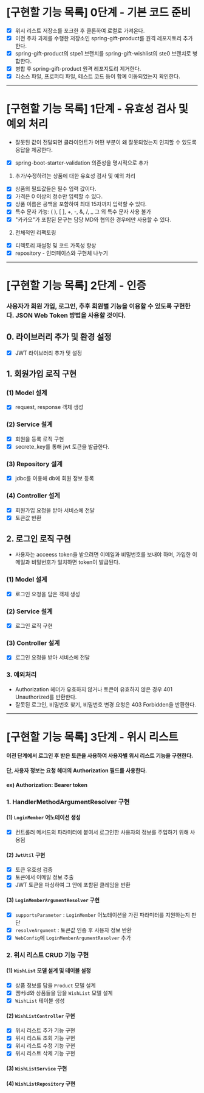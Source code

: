 # [구현할 기능 목록] 0단계 - 기본 코드 준비 
- [x] 위시 리스트 저장소를 포크한 후 클론하여 로컬로 가져온다.
- [x] 이전 주차 과제를 수행한 저장소인 spring-gift-product를 원격 레포지토리 추가한다.
- [x] spring-gift-product의 stpe1 브랜치를 spring-gift-wishlist의 ste0 브랜치로 병합한다.
- [x] 병합 후 spring-gift-product 원격 레포지토리 제거한다. 
- [x] 리소스 파일, 프로퍼티 파일, 테스트 코드 등이 함꼐 이동되었는지 확인한다.

--- 

# [구현할 기능 목록] 1단계 - 유효성 검사 및 예외 처리
- 잘못된 값이 전달되면 클라이언트가 어떤 부분이 왜 잘못되었는지 인지할 수 있도록 응답을 제공한다.

- [x] spring-boot-starter-validation 의존성을 명시적으로 추가
1. 추가/수정하려는 상품에 대한 유효성 검사 및 예외 처리
- [x] 상품의 필드값들은 필수 입력 값이다.
- [x] 가격은 0 이상의 정수만 입력할 수 있다.
- [x] 상품 이름은 공백을 포함하여 최대 15자까지 입력할 수 있다.
- [x] 특수 문자 가능: ( ), [ ], +, -, &, /, _ 그 외 특수 문자 사용 불가
- [x] "카카오"가 포함된 문구는 담당 MD와 협의한 경우에만 사용할 수 있다.
2. 전체적인 리팩토링
- [x] 디렉토리 재설정 및 코드 가독성 향상
- [x] repository - 인터페이스와 구현체 나누기
--- 
# [구현할 기능 목록] 2단계 - 인증
### 사용자가 회원 가입, 로그인, 추후 회원별 기능을 이용할 수 있도록 구현한다. JSON Web Token 방법을 사용할 것이다.
## 0. 라이브러리 추가 및 환경 설정
- [x] JWT 라이브러리 추가 및 설정
## 1. 회원가입 로직 구현
### (1) Model 설계
- [x] request, response 객체 생성
### (2) Service 설계
- [x] 회원을 등록 로직 구현
- [x] secrete_key를 통해 jwt 토큰을 발급한다.
### (3) Repository 설계
- [x] jdbc를 이용해 db에 회원 정보 등록
### (4) Controller 설계
- [x] 회원가입 요청을 받아 서비스에 전달
- [x] 토큰값 반환
## 2. 로그인 로직 구현
- 사용자는 acceess token을 받으려면 이메일과 비밀번호를 보내야 하며, 가입한 이메일과 비밀번호가 일치하면 token이 발급된다.
### (1) Model 설계
- [x] 로그인 요청을 담은 객체 생성
### (2) Service 설계
- [x] 로그인 로직 구현
### (3) Controller 설계
- [x] 로그인 요청을 받아 서비스에 전달
### 3. 예외처리
- Authorization 헤더가 유효하지 않거나 토큰이 유효하지 않은 경우 401 Unauthorized를 반환한다.
- 잘못된 로그인, 비밀번호 찾기, 비밀번호 변경 요청은 403 Forbidden을 반환한다.
--- 
# [구현할 기능 목록] 3단계 - 위시 리스트
#### 이전 단계에서 로그인 후 받은 토큰을 사용하여 사용자별 위시 리스트 기능을 구현한다.
#### 단, 사용자 정보는 요청 헤더의 Authorization 필드를 사용한다.
#### ex) Authorization: Bearer token
### 1. HandlerMethodArgumentResolver 구현
#### (1) `LoginMember` 어노테이션 생성
- [x] 컨트롤러 메서드의 파라미터에 붙여서 로그인한 사용자의 정보를 주입하기 위해 사용됨
#### (2) `JwtUtil` 구현
- [x] 토큰 유효성 검증
- [x] 토큰에서 이메일 정보 추출
- [x] JWT 토큰을 파싱하여 그 안에 포함된 클레임을 반환
#### (3) `LoginMemberArgumentResolver` 구현
- [x] `supportsParameter` : `LoginMember` 어노테이션을 가진 파라미터를 지원하는지 판단
- [x] `resolveArgument` : 토큰값 인증 후 사용자 정보 반환
- [x] `WebConfig`에 `LoginMemberArgumentResolver` 추가
### 2. 위시 리스트 CRUD 기능 구현
#### (1) `WishList` 모델 설계 및 테이블 설정
- [x] 상품 정보를 담을 `Product` 모델 설계
- [x] 멤버id와 상품들을 담을 `WishList` 모델 설계
- [x] `WishList` 테이블 생성
#### (2) `WishListController` 구현
- [x] 위시 리스트 추가 기능 구현
- [x] 위시 리스트 조회 기능 구현
- [x] 위시 리스트 수정 기능 구현
- [x] 위시 리스트 삭제 기능 구현
#### (3) `WishListService` 구현
#### (4) `WishListRepository` 구현



